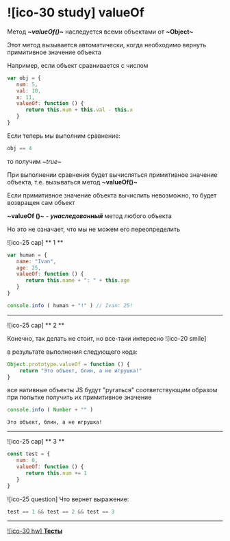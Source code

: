 # ![ico-30 study] valueOf

Метод  **_~valueOf()~_**  наследуется всеми объектами от **~Object~**

Этот метод вызывается автоматически, когда необходимо вернуть примитивное значение объекта

Например, если объект сравнивается с числом

~~~javascript
var obj = {
   num: 5,
   val: 10,
   x: 11,
   valueOf: function () {
      return this.num + this.val - this.x
   }
}
~~~

Если теперь мы выполним сравнение:

~~~javascript
obj == 4
~~~

то получим  *~true~*

При выполнении сравнения будет вычисляться примитивное значение объекта, т.е. вызываться метод **~valueOf()~**

Если примитивное значение объекта вычислить невозможно, то будет возвращен сам объект

**~valueOf ()~** - **_унаследованный_** метод любого объекта

Но это не означает, что мы не можем его переопределить

![ico-25 cap] ** 1 **

~~~javascript
var human = {
   name: "Ivan",
   age: 25,
   valueOf: function () {
      return this.name + ": " + this.age
   }
}

console.info ( human + "!" ) // Ivan: 25!
~~~

___________________

![ico-25 cap] ** 2 **

Конечно, так делать не стоит, но все-таки интересно ![ico-20 smile]

в результате выполнения следующего кода:

~~~javascript
Object.prototype.valueOf = function () {
    return "Это объект, блин, а не игрушка!"
}
~~~

все нативные объекты JS будут "ругаться" соответствующим образом при попытке получить их примитивное значение

~~~javascript
console.info ( Number + "" )
~~~

~~~console
Это объект, блин, а не игрушка!
~~~

__________

![ico-25 cap] ** 3 **

~~~javascript
const test = {
   num: 0,
   valueOf: function () {
      return this.num += 1
   }
}
~~~

![ico-25 question] Что вернет выражение:

~~~javascript
test == 1 && test == 2 && test == 3
~~~

____________________

[![ico-30 hw] **Тесты**](https://garevna.github.io/js-quiz/#valueOf)
